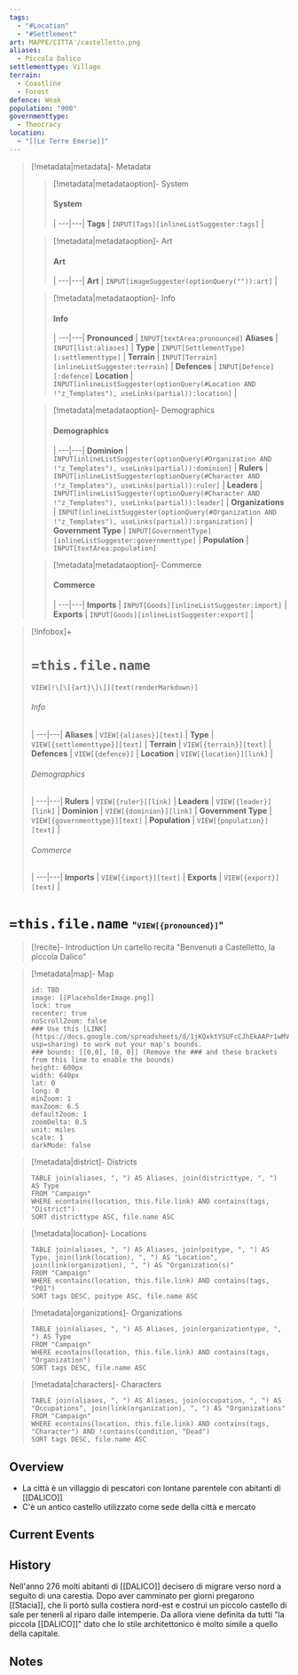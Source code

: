 ```yaml
---
tags:
  - "#Location"
  - "#Settlement"
art: MAPPE/CITTA'/castelletto.png
aliases:
  - Piccola Dalico
settlementtype: Village
terrain:
  - Coastline
  - Forest
defence: Weak
population: "900"
governmenttype:
  - Theocracy
location:
  - "[[Le Terre Emerse]]"
---
```


> [!metadata|metadata]- Metadata 
>> [!metadata|metadataoption]- System
>> #### System
>>  |
>> ---|---|
>> **Tags** | `INPUT[Tags][inlineListSuggester:tags]` |
>
>> [!metadata|metadataoption]- Art
>> #### Art
>>  |
>> ---|---|
> **Art** | `INPUT[imageSuggester(optionQuery("")):art]` |
>
>> [!metadata|metadataoption]- Info
>> #### Info
>>  |
>> ---|---|
>> **Pronounced** |  `INPUT[textArea:pronounced]`
>> **Aliases** | `INPUT[list:aliases]` |
>> **Type** | `INPUT[SettlementType][:settlementtype]` |
>> **Terrain** | `INPUT[Terrain][inlineListSuggester:terrain]` |
>> **Defences** | `INPUT[Defence][:defence]`
>> **Location** | `INPUT[inlineListSuggester(optionQuery(#Location AND !"z_Templates"), useLinks(partial)):location]` |
>
>> [!metadata|metadataoption]- Demographics
>> #### Demographics
>>  |
>> ---|---|
>> **Dominion** | `INPUT[inlineListSuggester(optionQuery(#Organization AND !"z_Templates"), useLinks(partial)):dominion]` |
>> **Rulers** | `INPUT[inlineListSuggester(optionQuery(#Character AND !"z_Templates"), useLinks(partial)):ruler]` |
>> **Leaders** | `INPUT[inlineListSuggester(optionQuery(#Character AND !"z_Templates"), useLinks(partial)):leader]` |
> **Organizations** | `INPUT[inlineListSuggester(optionQuery(#Organization AND !"z_Templates"), useLinks(partial)):organization]` |
>> **Government Type** | `INPUT[GovernmentType][inlineListSuggester:governmenttype]` |
>> **Population** |  `INPUT[textArea:population]`
>
>> [!metadata|metadataoption]- Commerce
>> #### Commerce
>>  |
>> ---|---|
>> **Imports** | `INPUT[Goods][inlineListSuggester:import]` |
>> **Exports** | `INPUT[Goods][inlineListSuggester:export]` |

> [!infobox]+
> # `=this.file.name`
> `VIEW[!\[\[{art}\]\]][text(renderMarkdown)]`
> ###### Info
>  |
> ---|---|
> **Aliases** | `VIEW[{aliases}][text]` |
> **Type** | `VIEW[{settlementtype}][text]` |
> **Terrain** | `VIEW[{terrain}][text]` |
> **Defences** | `VIEW[{defence}]` |
> **Location** | `VIEW[{location}][link]` |
> ###### Demographics
>  |
> ---|---|
> **Rulers** | `VIEW[{ruler}][link]` |
> **Leaders** | `VIEW[{leader}][link]` |
> **Dominion** | `VIEW[{dominion}][link]` |
> **Government Type** | `VIEW[{governmenttype}][text]` |
> **Population** | `VIEW[{population}][text]` |
> ###### Commerce
>  |
> ---|---|
> **Imports** | `VIEW[{import}][text]` |
> **Exports** | `VIEW[{export}][text]` |

# **`=this.file.name`** <span style="font-size: medium">"`VIEW[{pronounced}]`"</span>
> [!recite]- Introduction
> Un cartello recita "Benvenuti a Castelletto, la piccola Dalico"

> [!metadata|map]- Map
> ```leaflet
> id: TBD
> image: [[PlaceholderImage.png]]
> lock: true
> recenter: true
> noScrollZoom: false
> ### Use this [LINK](https://docs.google.com/spreadsheets/d/1jKQxktYSUFcCJhEkAAPr1wMVBTqUdpEfA5XveUXI17I/edit?usp=sharing) to work out your map's bounds.
> ### bounds: [[0,0], [0, 0]] (Remove the ### and these brackets from this line to enable the bounds)
> height: 600px
> width: 640px
> lat: 0
> long: 0
> minZoom: 1
> maxZoom: 6.5
> defaultZoom: 1
> zoomDelta: 0.5
> unit: miles
> scale: 1
> darkMode: false
> ```

> [!metadata|district]- Districts
> ```dataview
> TABLE join(aliases, ", ") AS Aliases, join(districttype, ", ") AS Type
> FROM "Campaign"
> WHERE econtains(location, this.file.link) AND contains(tags, "District")
> SORT districttype ASC, file.name ASC

> [!metadata|location]- Locations
> ```dataview
> TABLE join(aliases, ", ") AS Aliases, join(poitype, ", ") AS Type, join(link(location), ", ") AS "Location", join(link(organization), ", ") AS "Organization(s)"
> FROM "Campaign"
> WHERE econtains(location, this.file.link) AND contains(tags, "POI")
> SORT tags DESC, poitype ASC, file.name ASC

> [!metadata|organizations]- Organizations
> ```dataview
> TABLE join(aliases, ", ") AS Aliases, join(organizationtype, ", ") AS Type
> FROM "Campaign"
> WHERE econtains(location, this.file.link) AND contains(tags, "Organization")
> SORT tags DESC, file.name ASC

> [!metadata|characters]- Characters
> ```dataview
> TABLE join(aliases, ", ") AS Aliases, join(occupation, ", ") AS "Occupations", join(link(organization), ", ") AS "Organizations"
> FROM "Campaign"
> WHERE econtains(location, this.file.link) AND contains(tags, "Character") AND !contains(condition, "Dead")
> SORT tags DESC, file.name ASC

## Overview

- La città è un villaggio di pescatori con lontane parentele con abitanti di [[DALICO]]
- C'è un antico castello utilizzato come sede della città e mercato

## Current Events


## History

Nell'anno 276 molti abitanti di [[DALICO]] decisero di migrare verso nord a seguito di una carestia. Dopo aver camminato per giorni pregarono [[Stacia]], che li portò sulla costiera nord-est e costruì un piccolo castello di sale per tenerli al riparo dalle intemperie. Da allora viene definita da tutti "la piccola [[DALICO]]" dato che lo stile architettonico è molto simile a quello della capitale.

## Notes

